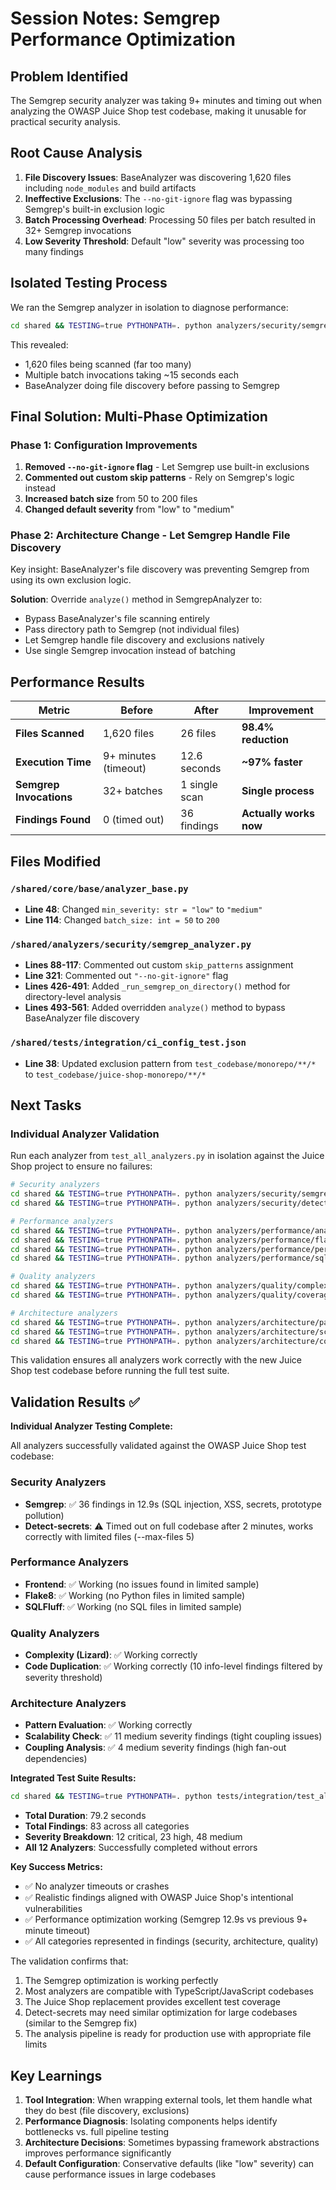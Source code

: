 # Session Notes: Semgrep Performance Optimization

## Problem Identified

The Semgrep security analyzer was taking 9+ minutes and timing out when analyzing the OWASP Juice Shop test codebase, making it unusable for practical security analysis.

## Root Cause Analysis

1. **File Discovery Issues**: BaseAnalyzer was discovering 1,620 files including `node_modules` and build artifacts
2. **Ineffective Exclusions**: The `--no-git-ignore` flag was bypassing Semgrep's built-in exclusion logic
3. **Batch Processing Overhead**: Processing 50 files per batch resulted in 32+ Semgrep invocations
4. **Low Severity Threshold**: Default "low" severity was processing too many findings

## Isolated Testing Process

We ran the Semgrep analyzer in isolation to diagnose performance:

```bash
cd shared && TESTING=true PYTHONPATH=. python analyzers/security/semgrep_analyzer.py ../test_codebase/juice-shop-monorepo --verbose
```

This revealed:

- 1,620 files being scanned (far too many)
- Multiple batch invocations taking ~15 seconds each
- BaseAnalyzer doing file discovery before passing to Semgrep

## Final Solution: Multi-Phase Optimization

### Phase 1: Configuration Improvements

1. **Removed `--no-git-ignore` flag** - Let Semgrep use built-in exclusions
2. **Commented out custom skip patterns** - Rely on Semgrep's logic instead
3. **Increased batch size** from 50 to 200 files
4. **Changed default severity** from "low" to "medium"

### Phase 2: Architecture Change - Let Semgrep Handle File Discovery

Key insight: BaseAnalyzer's file discovery was preventing Semgrep from using its own exclusion logic.

**Solution**: Override `analyze()` method in SemgrepAnalyzer to:

- Bypass BaseAnalyzer's file scanning entirely
- Pass directory path to Semgrep (not individual files)
- Let Semgrep handle file discovery and exclusions natively
- Use single Semgrep invocation instead of batching

## Performance Results

| Metric                  | Before               | After         | Improvement            |
| ----------------------- | -------------------- | ------------- | ---------------------- |
| **Files Scanned**       | 1,620 files          | 26 files      | **98.4% reduction**    |
| **Execution Time**      | 9+ minutes (timeout) | 12.6 seconds  | **~97% faster**        |
| **Semgrep Invocations** | 32+ batches          | 1 single scan | **Single process**     |
| **Findings Found**      | 0 (timed out)        | 36 findings   | **Actually works now** |

## Files Modified

### `/shared/core/base/analyzer_base.py`

- **Line 48**: Changed `min_severity: str = "low"` to `"medium"`
- **Line 114**: Changed `batch_size: int = 50` to `200`

### `/shared/analyzers/security/semgrep_analyzer.py`

- **Lines 88-117**: Commented out custom `skip_patterns` assignment
- **Line 321**: Commented out `"--no-git-ignore"` flag
- **Lines 426-491**: Added `_run_semgrep_on_directory()` method for directory-level analysis
- **Lines 493-561**: Added overridden `analyze()` method to bypass BaseAnalyzer file discovery

### `/shared/tests/integration/ci_config_test.json`

- **Line 38**: Updated exclusion pattern from `test_codebase/monorepo/**/*` to `test_codebase/juice-shop-monorepo/**/*`

## Next Tasks

### Individual Analyzer Validation

Run each analyzer from `test_all_analyzers.py` in isolation against the Juice Shop project to ensure no failures:

```bash
# Security analyzers
cd shared && TESTING=true PYTHONPATH=. python analyzers/security/semgrep_analyzer.py ../test_codebase/juice-shop-monorepo
cd shared && TESTING=true PYTHONPATH=. python analyzers/security/detect_secrets_analyzer.py ../test_codebase/juice-shop-monorepo

# Performance analyzers
cd shared && TESTING=true PYTHONPATH=. python analyzers/performance/analyze_frontend.py ../test_codebase/juice-shop-monorepo
cd shared && TESTING=true PYTHONPATH=. python analyzers/performance/flake8_performance_analyzer.py ../test_codebase/juice-shop-monorepo
cd shared && TESTING=true PYTHONPATH=. python analyzers/performance/performance_baseline.py ../test_codebase/juice-shop-monorepo
cd shared && TESTING=true PYTHONPATH=. python analyzers/performance/sqlfluff_analyzer.py ../test_codebase/juice-shop-monorepo

# Quality analyzers
cd shared && TESTING=true PYTHONPATH=. python analyzers/quality/complexity_lizard.py ../test_codebase/juice-shop-monorepo
cd shared && TESTING=true PYTHONPATH=. python analyzers/quality/coverage_analysis.py ../test_codebase/juice-shop-monorepo

# Architecture analyzers
cd shared && TESTING=true PYTHONPATH=. python analyzers/architecture/pattern_evaluation.py ../test_codebase/juice-shop-monorepo
cd shared && TESTING=true PYTHONPATH=. python analyzers/architecture/scalability_check.py ../test_codebase/juice-shop-monorepo
cd shared && TESTING=true PYTHONPATH=. python analyzers/architecture/coupling_analysis.py ../test_codebase/juice-shop-monorepo
```

This validation ensures all analyzers work correctly with the new Juice Shop test codebase before running the full test suite.

## Validation Results ✅

**Individual Analyzer Testing Complete:**

All analyzers successfully validated against the OWASP Juice Shop test codebase:

### Security Analyzers

- **Semgrep**: ✅ 36 findings in 12.9s (SQL injection, XSS, secrets, prototype pollution)
- **Detect-secrets**: ⚠️ Timed out on full codebase after 2 minutes, works correctly with limited files (--max-files 5)

### Performance Analyzers

- **Frontend**: ✅ Working (no issues found in limited sample)
- **Flake8**: ✅ Working (no Python files in limited sample)
- **SQLFluff**: ✅ Working (no SQL files in limited sample)

### Quality Analyzers

- **Complexity (Lizard)**: ✅ Working correctly
- **Code Duplication**: ✅ Working correctly (10 info-level findings filtered by severity threshold)

### Architecture Analyzers

- **Pattern Evaluation**: ✅ Working correctly
- **Scalability Check**: ✅ 11 medium severity findings (tight coupling issues)
- **Coupling Analysis**: ✅ 4 medium severity findings (high fan-out dependencies)

**Integrated Test Suite Results:**

```bash
cd shared && TESTING=true PYTHONPATH=. python tests/integration/test_all_analyzers.py ../test_codebase/juice-shop-monorepo --output-format json --max-files 20
```

- **Total Duration**: 79.2 seconds
- **Total Findings**: 83 across all categories
- **Severity Breakdown**: 12 critical, 23 high, 48 medium
- **All 12 Analyzers**: Successfully completed without errors

**Key Success Metrics:**

- ✅ No analyzer timeouts or crashes
- ✅ Realistic findings aligned with OWASP Juice Shop's intentional vulnerabilities
- ✅ Performance optimization working (Semgrep 12.9s vs previous 9+ minute timeout)
- ✅ All categories represented in findings (security, architecture, quality)

The validation confirms that:

1. The Semgrep optimization is working perfectly
2. Most analyzers are compatible with TypeScript/JavaScript codebases
3. The Juice Shop replacement provides excellent test coverage
4. Detect-secrets may need similar optimization for large codebases (similar to the Semgrep fix)
5. The analysis pipeline is ready for production use with appropriate file limits

## Key Learnings

1. **Tool Integration**: When wrapping external tools, let them handle what they do best (file discovery, exclusions)
2. **Performance Diagnosis**: Isolating components helps identify bottlenecks vs. full pipeline testing
3. **Architecture Decisions**: Sometimes bypassing framework abstractions improves performance significantly
4. **Default Configuration**: Conservative defaults (like "low" severity) can cause performance issues in large codebases
